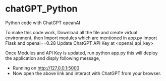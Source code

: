 # chatGPT_Python
Python code with ChatGPT opeanAI

To make this code work,
Download all the file and create virtual environment, 
then Import modules which are mentioned in app.py
Import Flask and openai==0.28
Update ChatGPT API Key at <openai_api_key>

Once Modules and API Key is updated, run 
python app.py
this will deploy the application and disply following message,
* Running on http://127.0.0.1:5000
* Now open the above link and interact with ChatGPT from your browser.
